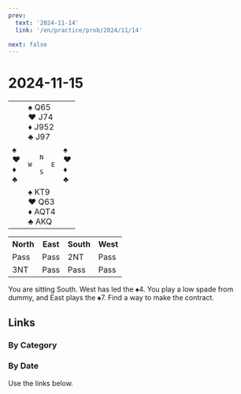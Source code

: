 ```yaml
---
prev:
  text: '2024-11-14'
  link: '/en/practice/prob/2024/11/14'

next: false
---
```


# 2024-11-15

<table class="deal">
	<tr>
		<td></td>
		<td>♠ Q65<br>♥ J74<br>♦ J952<br>♣ J97</td>
		<td></td>
	</tr>
	<tr>
		<td>♠ <br>♥ <br>♦ <br>♣ </td>
		<td><pre>   N<br>W     E<br>   S</pre></td>
		<td>♠ <br>♥ <br>♦ <br>♣ </td>
	</tr>
	<tr>
		<td></td>
		<td>♠ KT9<br>♥ Q63<br>♦ AQT4<br>♣ AKQ</td>
		<td></td>
	</tr>
</table>

<table class="auction">
	<tr>
		<th>North</th>
		<th>East</th>
		<th>South</th>
		<th>West</th>
	</tr>
	<tr>
		<td>Pass</td>
		<td>Pass</td>
		<td>2NT</td>
		<td>Pass</td>
	</tr>
	<tr>
		<td>3NT</td>
		<td>Pass</td>
		<td>Pass</td>
		<td>Pass</td>
	</tr>
</table>

You are sitting South. West has led the ♠4. You play a low spade from dummy, and East plays the ♠7. Find a way to make the contract.

## Links

[<Badge type="tip" text="Check Solution"/>](/en/learning/prob/2024/11/15)

### By Category

[<Badge type="tip" text="<--"/>](/en/practice/prob/2024/11/11)
[<Badge type="tip" text="Calendar"/>](/en/practice/calendar/2024/11)
[<Badge type="info" text="-->"/>](/en/practice/prob/2024/11/15#links)

### By Date

Use the links below.